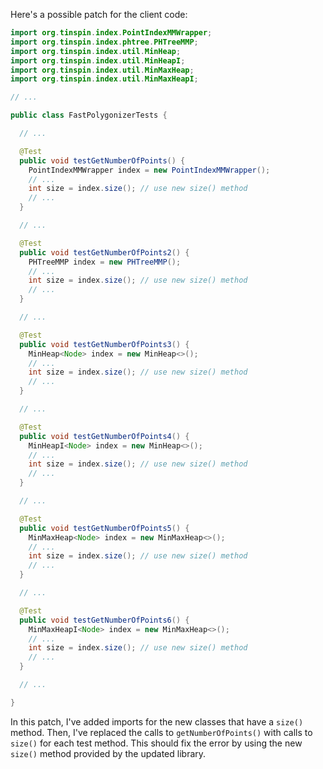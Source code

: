 Here's a possible patch for the client code:

```java
import org.tinspin.index.PointIndexMMWrapper;
import org.tinspin.index.phtree.PHTreeMMP;
import org.tinspin.index.util.MinHeap;
import org.tinspin.index.util.MinHeapI;
import org.tinspin.index.util.MinMaxHeap;
import org.tinspin.index.util.MinMaxHeapI;

// ...

public class FastPolygonizerTests {

  // ...

  @Test
  public void testGetNumberOfPoints() {
    PointIndexMMWrapper index = new PointIndexMMWrapper();
    // ...
    int size = index.size(); // use new size() method
    // ...
  }

  // ...

  @Test
  public void testGetNumberOfPoints2() {
    PHTreeMMP index = new PHTreeMMP();
    // ...
    int size = index.size(); // use new size() method
    // ...
  }

  // ...

  @Test
  public void testGetNumberOfPoints3() {
    MinHeap<Node> index = new MinHeap<>();
    // ...
    int size = index.size(); // use new size() method
    // ...
  }

  // ...

  @Test
  public void testGetNumberOfPoints4() {
    MinHeapI<Node> index = new MinHeap<>();
    // ...
    int size = index.size(); // use new size() method
    // ...
  }

  // ...

  @Test
  public void testGetNumberOfPoints5() {
    MinMaxHeap<Node> index = new MinMaxHeap<>();
    // ...
    int size = index.size(); // use new size() method
    // ...
  }

  // ...

  @Test
  public void testGetNumberOfPoints6() {
    MinMaxHeapI<Node> index = new MinMaxHeap<>();
    // ...
    int size = index.size(); // use new size() method
    // ...
  }

  // ...

}
```

In this patch, I've added imports for the new classes that have a `size()` method. Then, I've replaced the calls to `getNumberOfPoints()` with calls to `size()` for each test method. This should fix the error by using the new `size()` method provided by the updated library.